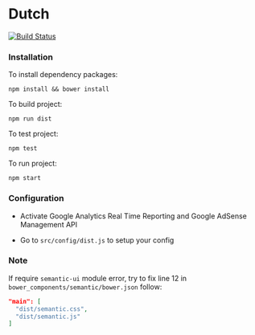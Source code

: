 # Dutch

[![Build Status](https://travis-ci.org/davidhazeland/dutch.svg?branch=master)](https://travis-ci.org/davidhazeland/dutch)

### Installation

To install dependency packages:

```
npm install && bower install
```

To build project:

```
npm run dist
```

To test project:

```
npm test
```

To run project:

```
npm start
```

### Configuration

- Activate Google Analytics Real Time Reporting and Google AdSense Management API

- Go to `src/config/dist.js` to setup your config


### Note

If require `semantic-ui` module error, try to fix line 12 in `bower_components/semantic/bower.json` follow:

```json
"main": [
  "dist/semantic.css",
  "dist/semantic.js"
]
```
